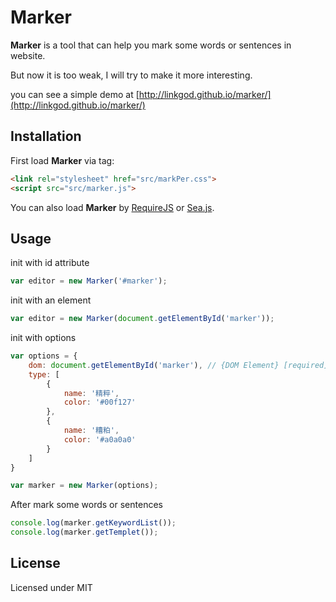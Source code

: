 Marker
======

**Marker** is a tool that can help you mark some words or sentences in website.

But now it is too weak, I will try to make it more interesting.

you can see a simple demo at [http://linkgod.github.io/marker/](http://linkgod.github.io/marker/)

## Installation

First load **Marker** via tag:

```html
<link rel="stylesheet" href="src/markPer.css">
<script src="src/marker.js">
```

You can also load **Marker** by [RequireJS](http://requirejs.org/) or [Sea.js](http://seajs.org/docs/).

## Usage

init with id attribute

```js
var editor = new Marker('#marker');
```

init with an element

```js
var editor = new Marker(document.getElementById('marker'));
```

init with options

```js
var options = {
    dom: document.getElementById('marker'), // {DOM Element} [required]
    type: [
        {
            name: '精粹',
            color: '#00f127'
        },
        {
            name: '糟粕',
            color: '#a0a0a0'
        }
    ]
}

var marker = new Marker(options);
```

After mark some words or sentences

```js
console.log(marker.getKeywordList());
console.log(marker.getTemplet());
```

## License

Licensed under MIT
